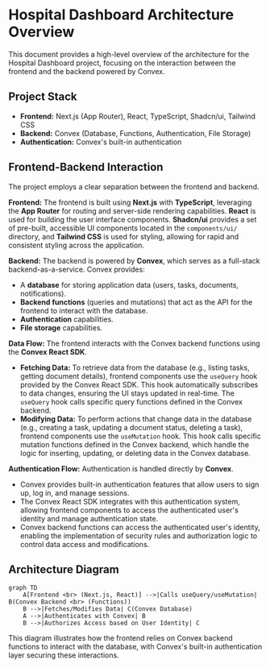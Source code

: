 # Hospital Dashboard Architecture Overview

This document provides a high-level overview of the architecture for the Hospital Dashboard project, focusing on the interaction between the frontend and the backend powered by Convex.

## Project Stack

-   **Frontend:** Next.js (App Router), React, TypeScript, Shadcn/ui, Tailwind CSS
-   **Backend:** Convex (Database, Functions, Authentication, File Storage)
-   **Authentication:** Convex's built-in authentication

## Frontend-Backend Interaction

The project employs a clear separation between the frontend and backend.

**Frontend:**
The frontend is built using **Next.js** with **TypeScript**, leveraging the **App Router** for routing and server-side rendering capabilities. **React** is used for building the user interface components. **Shadcn/ui** provides a set of pre-built, accessible UI components located in the `components/ui/` directory, and **Tailwind CSS** is used for styling, allowing for rapid and consistent styling across the application.

**Backend:**
The backend is powered by **Convex**, which serves as a full-stack backend-as-a-service. Convex provides:
-   A **database** for storing application data (users, tasks, documents, notifications).
-   **Backend functions** (queries and mutations) that act as the API for the frontend to interact with the database.
-   **Authentication** capabilities.
-   **File storage** capabilities.

**Data Flow:**
The frontend interacts with the Convex backend functions using the **Convex React SDK**.
-   **Fetching Data:** To retrieve data from the database (e.g., listing tasks, getting document details), frontend components use the `useQuery` hook provided by the Convex React SDK. This hook automatically subscribes to data changes, ensuring the UI stays updated in real-time. The `useQuery` hook calls specific query functions defined in the Convex backend.
-   **Modifying Data:** To perform actions that change data in the database (e.g., creating a task, updating a document status, deleting a task), frontend components use the `useMutation` hook. This hook calls specific mutation functions defined in the Convex backend, which handle the logic for inserting, updating, or deleting data in the Convex database.

**Authentication Flow:**
Authentication is handled directly by **Convex**.
-   Convex provides built-in authentication features that allow users to sign up, log in, and manage sessions.
-   The Convex React SDK integrates with this authentication system, allowing frontend components to access the authenticated user's identity and manage authentication state.
-   Convex backend functions can access the authenticated user's identity, enabling the implementation of security rules and authorization logic to control data access and modifications.

## Architecture Diagram

```mermaid
graph TD
    A[Frontend <br> (Next.js, React)] -->|Calls useQuery/useMutation| B(Convex Backend <br> (Functions))
    B -->|Fetches/Modifies Data| C(Convex Database)
    A -->|Authenticates with Convex| B
    B -->|Authorizes Access based on User Identity| C
```

This diagram illustrates how the frontend relies on Convex backend functions to interact with the database, with Convex's built-in authentication layer securing these interactions.